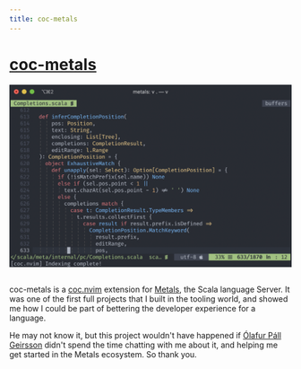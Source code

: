 ```yaml
---
title: coc-metals
---
```


# [coc-metals](https://github.com/scalameta/coc-metals)

![coc-metals](/media/coc-metals.png)

```scala mdoc:percentages:coc-metals
```

coc-metals is a [coc.nvim](https://github.com/neoclide/coc.nvim) extension for
[Metals](https://scalameta.org/metals), the Scala language Server. It was one of
the first full projects that I built in the tooling world, and showed me how I
could be part of bettering the developer experience for a language.

He may not know it, but this project wouldn't have happened if [Ólafur Páll
Geirsson](https://twitter.com/olafurpg) didn't spend the time chatting with me
about it, and helping me get started in the Metals ecosystem. So thank you.

```scala mdoc:tags:coc-metals
```
